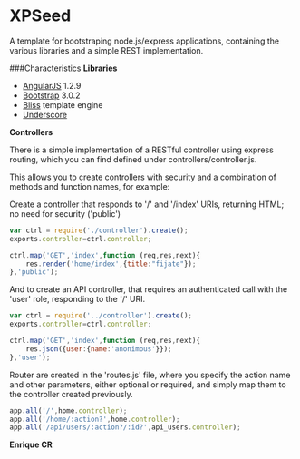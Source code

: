 XPSeed
======

A template for bootstraping node.js/express applications, containing the various libraries and a simple REST implementation.

###Characteristics
**Libraries**
* [AngularJS](https://angularjs.org/) 1.2.9
* [Bootstrap](http://getbootstrap.com/) 3.0.2
* [Bliss](https://github.com/cstivers78/bliss/wiki) template engine
* [Underscore](http://underscorejs.org/)

**Controllers**

There is a simple implementation of a RESTful controller using express routing, which you can find defined under controllers/controller.js.

This allows you to create controllers with security and a combination of methods and function names, for example:

Create a controller that responds to '/' and '/index' URIs, returning HTML; no need for security ('public')

```javascript
var ctrl = require('./controller').create();
exports.controller=ctrl.controller;

ctrl.map('GET','index',function (req,res,next){
	res.render('home/index',{title:"fijate"});
},'public');
```

And to create an API controller, that requires an authenticated call with the 'user' role, responding to the '/' URI.
```javascript
var ctrl = require('../controller').create();
exports.controller=ctrl.controller;

ctrl.map('GET','index',function (req,res,next){
	res.json({user:{name:'anonimous'}});
},'user');
```

Router are created in the 'routes.js' file, where you specify the action name and other parameters, either optional or required, and simply map them to the controller created previously.

```javascript
app.all('/',home.controller);
app.all('/home/:action?',home.controller);
app.all('/api/users/:action?/:id?',api_users.controller);
```


**Enrique CR**
